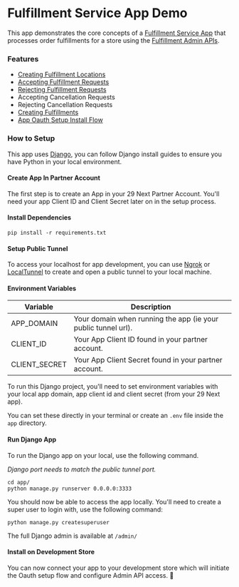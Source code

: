 # Fulfillment Service App Demo

This app demonstrates the core concepts of a [Fulfillment Service App](https://developers.29next.com/docs/apps/guides/fulfillment-service/) that processes order fulfillments for a store using the [Fulfillment Admin APIs](https://developers.29next.com/docs/api/admin/reference/#tag/fulfillment).

### Features

* [Creating Fulfillment Locations](https://developers.29next.com/docs/apps/guides/fulfillment-service/#fulfillment-locations)
* [Accepting Fulfillment Requests](https://developers.29next.com/docs/apps/guides/fulfillment-service/#accepting-fulfillment-requests)
* [Rejecting Fulfillment Requests](https://developers.29next.com/docs/apps/guides/fulfillment-service/#rejecting-fulfillment-requests)
* Accepting Cancellation Requests
* Rejecting Cancellation Requests
* [Creating Fulfillments](https://developers.29next.com/docs/apps/guides/fulfillment-service/#creating-fulfillments)
* [App Oauth Setup Install Flow](https://developers.29next.com/docs/apps/oauth/)

### How to Setup

This app uses [Django](https://docs.djangoproject.com/en/4.1/intro/install/), you can follow Django install guides to ensure you have Python in your local environment.

#### Create App In Partner Account
The first step is to create an App in your 29 Next Partner Account. You'll need your app Client ID and Client Secret later on in the setup process.

#### Install Dependencies
```
pip install -r requirements.txt
```
#### Setup Public Tunnel

To access your localhost for app development, you can use [Ngrok](https://ngrok.com/) or [LocalTunnel](https://localtunnel.github.io/www/) to create and open a public tunnel to your local machine.


#### Environment Variables

| Variable | Description|
|--- | --- |
|APP_DOMAIN| Your domain when running the app (ie your public tunnel url).|
|CLIENT_ID| Your App Client ID found in your partner account. |
|CLIENT_SECRET| Your App Client Secret found in your partner account. |

To run this Django project, you'll need to set environment variables with your local app domain, app client id and client secret (from your 29 Next app).

You can set these directly in your terminal or create an `.env` file inside the `app` directory.


#### Run Django App

To run the Django app on your local, use the following command.

*Django port needs to match the public tunnel port.*

```
cd app/
python manage.py runserver 0.0.0.0:3333
```

You should now be able to access the app locally. You'll need to create a super user to login with, use the following command:
```
python manage.py createsuperuser
```

The full Django admin is available at `/admin/`

#### Install on Development Store
You can now connect your app to your development store which will initiate the Oauth setup flow and configure Admin API access. :tada:

